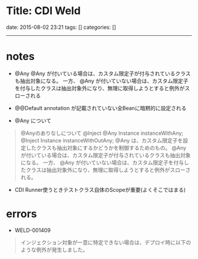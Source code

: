Title: CDI Weld
==========
date: 2015-08-02 23:21
tags: []
categories: []
- - -
# notes
* @Any
@Any が付いている場合は、カスタム限定子が付与されているクラスも抽出対象になる。
一方、 @Any が付いていない場合は、カスタム限定子を付与したクラスは抽出対象外になり、無理に取得しようとすると例外がスローされる
* @@Default
annotation が記載されていない全Beanに暗黙的に設定される

* @Any について
> @Anyのありなしについて
>     @Inject @Any Instance<MyInterface> instanceWithAny;
>     @Inject      Instance<MyInterface> instanceWithOutAny;
> @Any は、カスタム限定子を設定したクラスも抽出対象にするかどうかを制御するためのもの。
> @Any が付いている場合は、カスタム限定子が付与されているクラスも抽出対象になる。
> 一方、 @Any が付いていない場合は、カスタム限定子を付与したクラスは抽出対象外になり、無理に取得しようとすると例外がスローされる。
* CDI Runner使うときテストクラス自体のScopeが重要(よくそこではまる)

# errors
* WELD-001409
> インジェクション対象が一意に特定できない場合は、デプロイ時に以下のような例外が発生しました。
